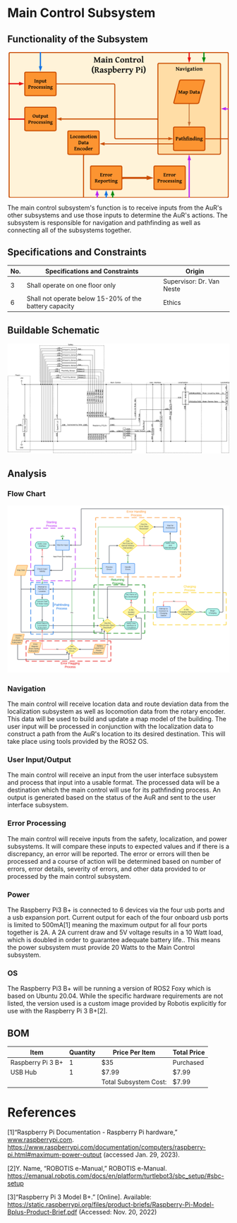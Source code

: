 # Main Control Subsystem

## Functionality of the Subsystem
<img src="https://github.com/Hawk652/Capstone-Guidance-Robot/blob/main/Documentation/Images/main_control/MainControlBlockDiagram.png" alt="Figure 1" width="500" style="display: block; margin-left: auto; margin-right: auto;"/>

The main control subsystem's function is to receive inputs from the AuR's other subsystems and use those inputs to determine the AuR's actions. The subsystem is responsible for navigation and pathfinding as well as connecting all of the subsystems together.

## Specifications and Constraints
| No. | Specifications and Constraints | Origin |
|-|-|-|
| 3 | Shall operate on one floor only | Supervisor: Dr. Van Neste |
| 6 | Shall not operate below 15-20% of the battery capacity | Ethics |

## Buildable Schematic
![Alt text](https://github.com/Hawk652/Capstone-Guidance-Robot/blob/main/Documentation/Images/main_control/Main%20Conrtol%20Circuit%20Schematic_3.PNG)

## Analysis

### Flow Chart
![Alt text](https://github.com/Hawk652/Capstone-Guidance-Robot/blob/main/Documentation/Images/main_control/Main%20control%20flowchart%20new.png)

### Navigation
The main control will receive location data and route deviation data from the localization subsystem as well as locomotion data from the rotary encoder. This data will be used to build and update a map model of the building. The user input will be processed in conjunction with the localization data to construct a path from the AuR's location to its desired destination. This will take place using tools provided by the ROS2 OS.
### User Input/Output
The main control will receive an input from the user interface subsystem and process that input into a usable format. The processed data will be a destination which the main control will use for its pathfinding process. An output is generated based on the status of the AuR and sent to the user interface subsystem.
### Error Processing
The main control will receive inputs from the safety, localization, and power subsystems. It will compare these inputs to expected values and if there is a discrepancy, an error will be reported. The error or errors will then be processed and a course of action will be determined based on number of errors, error details, severity of errors, and other data provided to or processed by the main control subsystem.
### Power
The Raspberry Pi3 B+ is connected to 6 devices via the four usb ports and a usb expansion port. Current output for each of the four onboard usb ports is limited to 500mA[1] meaning the maximum output for all four ports together is 2A. A 2A current draw and 5V voltage results in a 10 Watt load, which is doubled in order to guarantee adequate battery life.. This means the power subsystem must provide 20 Watts to the Main Control subsystem.
### OS
The Raspberry Pi3 B+ will be running a version of ROS2 Foxy which is based on Ubuntu 20.04. While the specific hardware requirements are not listed, the version used is a custom image provided by Robotis explicitly for use with the Raspberry Pi 3 B+[2].

## BOM
| Item | Quantity | Price Per Item | Total Price |
|-|-|-|-|
| Raspberry Pi 3 B+ | 1 | $35 | Purchased |
| USB Hub | 1 | $7.99 | $7.99 |
| | | Total Subsystem Cost: | $7.99 |

# References
[1]“Raspberry Pi Documentation - Raspberry Pi hardware,” www.raspberrypi.com. https://www.raspberrypi.com/documentation/computers/raspberry-pi.html#maximum-power-output (accessed Jan. 29, 2023).

[2]Y. Name, “ROBOTIS e-Manual,” ROBOTIS e-Manual. https://emanual.robotis.com/docs/en/platform/turtlebot3/sbc_setup/#sbc-setup

[3]“Raspberry Pi 3 Model B+.” [Online]. Available: https://static.raspberrypi.org/files/product-briefs/Raspberry-Pi-Model-Bplus-Product-Brief.pdf (Accessed: Nov. 20, 2022)
